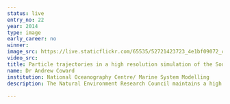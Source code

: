 ```yaml
---
status: live
entry_no: 22
year: 2014
type: image 
early_career: no 
winner: 
image_src: https://live.staticflickr.com/65535/52721423723_4e1bf09072_c_d.jpg
video_src: 
title: Particle trajectories in a high resolution simulation of the Southern Ocean
name: Dr Andrew Coward
institution: National Oceanography Centre/ Marine System Modelling
description: The Natural Environment Research Council maintains a high resolution global ocean modelling capability on the ARCHER service. Results from these simulations are used in a wide variety of scientific applications and national and international collaborations. Here we show a selection of trajectories for simulated particles released into the model's Southern Ocean. This work was part of a study into the feasibility of sequesting and storing carbon dioxide in the deep ocean and uses a technique capable of tracking hundreds of thousands of particles over century long timescales. Each trajectory is coloured with the time since release and is displayed over a 3D representation of the model bathymetry (in grayscale). The smaller, inset, image shows an example of the instantaneous surface current speed which illustrates the typical currents in the region. 
  
---
```

